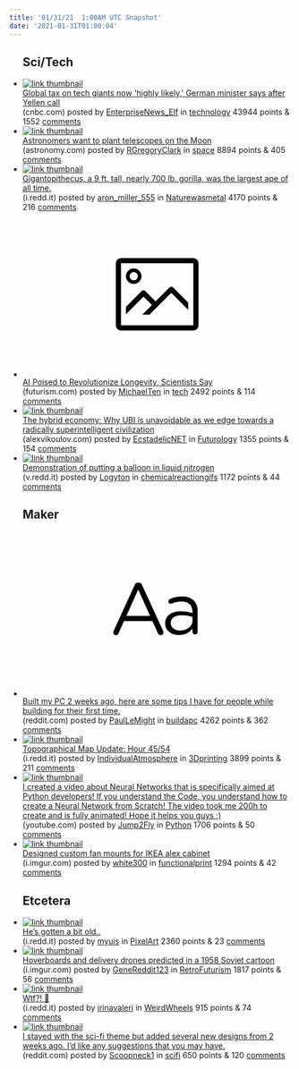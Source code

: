 ```yaml
---
title: '01/31/21  1:00AM UTC Snapshot'
date: '2021-01-31T01:00:04'
---
```

<ul>
<h2>Sci/Tech</h2>

<li><a href='https://www.cnbc.com/2021/01/28/olaf-scholz-global-tax-on-tech-giants-now-highly-likely.html'><img src='https://b.thumbs.redditmedia.com/wbxpDRVnrUAarTJVpSnwmg1zFiwko75OsApBiiUgy2M.jpg' alt='link thumbnail'></a><div><div class='linkTitle'><a href='https://www.cnbc.com/2021/01/28/olaf-scholz-global-tax-on-tech-giants-now-highly-likely.html'>Global tax on tech giants now 'highly likely,' German minister says after Yellen call</a></div>(cnbc.com) posted by <a href='https://www.reddit.com/user/EnterpriseNews_Elf'>EnterpriseNews_Elf</a> in <a href='https://www.reddit.com/r/technology'>technology</a> 43944 points & 1552 <a href='https://www.reddit.com/r/technology/comments/l8nxjv/global_tax_on_tech_giants_now_highly_likely/'>comments</a></div></li>

<li><a href='https://astronomy.com/news/2021/01/astronomers-want-to-plant-telescopes-on-the-moon?utm_source=Yesmail&amp;utm_medium=email&amp;utm_email=jack%40jackkennedy.net&amp;utm_campaign=News0_ASY_210129_000000&amp;fbclid=IwAR12oFfPpm46J9FKOgbkjbTF0ThmB1Cc9Xik_GlXwwHXK0TH8t1QWJ-F5Q0'><img src='https://a.thumbs.redditmedia.com/DpJSsvSd3wxLWl8UQoDYUb2qc49z8uPEqt1Ua-lrQo0.jpg' alt='link thumbnail'></a><div><div class='linkTitle'><a href='https://astronomy.com/news/2021/01/astronomers-want-to-plant-telescopes-on-the-moon?utm_source=Yesmail&amp;utm_medium=email&amp;utm_email=jack%40jackkennedy.net&amp;utm_campaign=News0_ASY_210129_000000&amp;fbclid=IwAR12oFfPpm46J9FKOgbkjbTF0ThmB1Cc9Xik_GlXwwHXK0TH8t1QWJ-F5Q0'>Astronomers want to plant telescopes on the Moon</a></div>(astronomy.com) posted by <a href='https://www.reddit.com/user/RGregoryClark'>RGregoryClark</a> in <a href='https://www.reddit.com/r/space'>space</a> 8894 points & 405 <a href='https://www.reddit.com/r/space/comments/l8jyky/astronomers_want_to_plant_telescopes_on_the_moon/'>comments</a></div></li>

<li><a href='https://i.redd.it/hamgd958bee61.jpg'><img src='https://b.thumbs.redditmedia.com/YdoSNsJJRZIvK3yX-wH_68cetdi_NovKRmQO9S9AuSQ.jpg' alt='link thumbnail'></a><div><div class='linkTitle'><a href='https://i.redd.it/hamgd958bee61.jpg'>Gigantopithecus, a 9 ft. tall, nearly 700 lb. gorilla, was the largest ape of all time.</a></div>(i.redd.it) posted by <a href='https://www.reddit.com/user/aron_miller_555'>aron_miller_555</a> in <a href='https://www.reddit.com/r/Naturewasmetal'>Naturewasmetal</a> 4170 points & 216 <a href='https://www.reddit.com/r/Naturewasmetal/comments/l8dko4/gigantopithecus_a_9_ft_tall_nearly_700_lb_gorilla/'>comments</a></div></li>

<li><a href='https://futurism.com/neoscope/ai-poised-revolutionize-longevity-scientists-say'><svg version='1.1' viewBox='-34 -14 104 64' preserveAspectRatio='xMidYMid meet' xmlns='http://www.w3.org/2000/svg' xmlns:xlink='http://www.w3.org/1999/xlink'>
    <title>link thumbnail</title>
    <path d='M32,4H4A2,2,0,0,0,2,6V30a2,2,0,0,0,2,2H32a2,2,0,0,0,2-2V6A2,2,0,0,0,32,4ZM4,30V6H32V30Z'></path>
    <path d='M8.92,14a3,3,0,1,0-3-3A3,3,0,0,0,8.92,14Zm0-4.6A1.6,1.6,0,1,1,7.33,11,1.6,1.6,0,0,1,8.92,9.41Z'></path>
    <path d='M22.78,15.37l-5.4,5.4-4-4a1,1,0,0,0-1.41,0L5.92,22.9v2.83l6.79-6.79L16,22.18l-3.75,3.75H15l8.45-8.45L30,24V21.18l-5.81-5.81A1,1,0,0,0,22.78,15.37Z'></path>
    </svg></a><div><div class='linkTitle'><a href='https://futurism.com/neoscope/ai-poised-revolutionize-longevity-scientists-say'>AI Poised to Revolutionize Longevity, Scientists Say</a></div>(futurism.com) posted by <a href='https://www.reddit.com/user/MichaelTen'>MichaelTen</a> in <a href='https://www.reddit.com/r/tech'>tech</a> 2492 points & 114 <a href='https://www.reddit.com/r/tech/comments/l8iavk/ai_poised_to_revolutionize_longevity_scientists/'>comments</a></div></li>

<li><a href='https://www.alexvikoulov.com/2021/01/hybrid-economy-why-UBI-unavoidable-in-radically-superintelligent-civilization.html'><img src='https://b.thumbs.redditmedia.com/8zeSdkaXHCrkqKwT4mmIqRBrzqmfkefiEnRZbw9pA2U.jpg' alt='link thumbnail'></a><div><div class='linkTitle'><a href='https://www.alexvikoulov.com/2021/01/hybrid-economy-why-UBI-unavoidable-in-radically-superintelligent-civilization.html'>The hybrid economy: Why UBI is unavoidable as we edge towards a radically superintelligent civilization</a></div>(alexvikoulov.com) posted by <a href='https://www.reddit.com/user/EcstadelicNET'>EcstadelicNET</a> in <a href='https://www.reddit.com/r/Futurology'>Futurology</a> 1355 points & 154 <a href='https://www.reddit.com/r/Futurology/comments/l8ugm7/the_hybrid_economy_why_ubi_is_unavoidable_as_we/'>comments</a></div></li>

<li><a href='https://v.redd.it/4956mkiq4ie61'><img src='https://a.thumbs.redditmedia.com/Df-vChdSWAc4jN0JB6SDm5AqCbP6PVH2ArRAM-9uzn0.jpg' alt='link thumbnail'></a><div><div class='linkTitle'><a href='https://v.redd.it/4956mkiq4ie61'>Demonstration of putting a balloon in liquid nitrogen</a></div>(v.redd.it) posted by <a href='https://www.reddit.com/user/Logyton'>Logyton</a> in <a href='https://www.reddit.com/r/chemicalreactiongifs'>chemicalreactiongifs</a> 1172 points & 44 <a href='https://www.reddit.com/r/chemicalreactiongifs/comments/l8q6cn/demonstration_of_putting_a_balloon_in_liquid/'>comments</a></div></li>

<h2>Maker</h2>

<li><a href='https://www.reddit.com/r/buildapc/comments/l8g59m/built_my_pc_2_weeks_ago_here_are_some_tips_i_have/'><svg version='1.1' viewBox='-34 -12 104 64' preserveAspectRatio='xMidYMid slice' xmlns='http://www.w3.org/2000/svg' xmlns:xlink='http://www.w3.org/1999/xlink'>
    <title>text link thumbnail</title>
    <path d='M12.19,8.84a1.45,1.45,0,0,0-1.4-1h-.12a1.46,1.46,0,0,0-1.42,1L1.14,26.56a1.29,1.29,0,0,0-.14.59,1,1,0,0,0,1,1,1.12,1.12,0,0,0,1.08-.77l2.08-4.65h11l2.08,4.59a1.24,1.24,0,0,0,1.12.83,1.08,1.08,0,0,0,1.08-1.08,1.64,1.64,0,0,0-.14-.57ZM6.08,20.71l4.59-10.22,4.6,10.22Z'>
    </path>
    <path d='M32.24,14.78A6.35,6.35,0,0,0,27.6,13.2a11.36,11.36,0,0,0-4.7,1,1,1,0,0,0-.58.89,1,1,0,0,0,.94.92,1.23,1.23,0,0,0,.39-.08,8.87,8.87,0,0,1,3.72-.81c2.7,0,4.28,1.33,4.28,3.92v.5a15.29,15.29,0,0,0-4.42-.61c-3.64,0-6.14,1.61-6.14,4.64v.05c0,2.95,2.7,4.48,5.37,4.48a6.29,6.29,0,0,0,5.19-2.48V26.9a1,1,0,0,0,1,1,1,1,0,0,0,1-1.06V19A5.71,5.71,0,0,0,32.24,14.78Zm-.56,7.7c0,2.28-2.17,3.89-4.81,3.89-1.94,0-3.61-1.06-3.61-2.86v-.06c0-1.8,1.5-3,4.2-3a15.2,15.2,0,0,1,4.22.61Z'>
    </path>
    </svg></a><div><div class='linkTitle'><a href='https://www.reddit.com/r/buildapc/comments/l8g59m/built_my_pc_2_weeks_ago_here_are_some_tips_i_have/'>Built my PC 2 weeks ago, here are some tips I have for people while building for their first time.</a></div>(reddit.com) posted by <a href='https://www.reddit.com/user/PaulLeMight'>PaulLeMight</a> in <a href='https://www.reddit.com/r/buildapc'>buildapc</a> 4262 points & 362 <a href='https://www.reddit.com/r/buildapc/comments/l8g59m/built_my_pc_2_weeks_ago_here_are_some_tips_i_have/'>comments</a></div></li>

<li><a href='https://i.redd.it/njk5e581yge61.jpg'><img src='https://b.thumbs.redditmedia.com/loJbadJrrsz4NLB6Uy5NVKcQBhBeBq9WqAfqoj9gm3k.jpg' alt='link thumbnail'></a><div><div class='linkTitle'><a href='https://i.redd.it/njk5e581yge61.jpg'>Topographical Map Update: Hour 45/54</a></div>(i.redd.it) posted by <a href='https://www.reddit.com/user/IndividualAtmosphere'>IndividualAtmosphere</a> in <a href='https://www.reddit.com/r/3Dprinting'>3Dprinting</a> 3899 points & 211 <a href='https://www.reddit.com/r/3Dprinting/comments/l8lcv2/topographical_map_update_hour_4554/'>comments</a></div></li>

<li><a href='https://youtube.com/watch?v=9RN2Wr8xvro&amp;feature=share'><img src='https://a.thumbs.redditmedia.com/pwNKs1v66j7NiVh-HHNGgkLc3X1qrN9DPrK641BHt64.jpg' alt='link thumbnail'></a><div><div class='linkTitle'><a href='https://youtube.com/watch?v=9RN2Wr8xvro&amp;feature=share'>I created a video about Neural Networks that is specifically aimed at Python developers! If you understand the Code, you understand how to create a Neural Network from Scratch! The video took me 200h to create and is fully animated! Hope it helps you guys :)</a></div>(youtube.com) posted by <a href='https://www.reddit.com/user/Jump2Fly'>Jump2Fly</a> in <a href='https://www.reddit.com/r/Python'>Python</a> 1706 points & 50 <a href='https://www.reddit.com/r/Python/comments/l8jvev/i_created_a_video_about_neural_networks_that_is/'>comments</a></div></li>

<li><a href='https://i.imgur.com/DoOcBoE.jpg'><img src='https://b.thumbs.redditmedia.com/wD2rZBwpe2XtI7MlBzM-5sGm3JhSSOSYaGujPBcTzjU.jpg' alt='link thumbnail'></a><div><div class='linkTitle'><a href='https://i.imgur.com/DoOcBoE.jpg'>Designed custom fan mounts for IKEA alex cabinet</a></div>(i.imgur.com) posted by <a href='https://www.reddit.com/user/white300'>white300</a> in <a href='https://www.reddit.com/r/functionalprint'>functionalprint</a> 1294 points & 42 <a href='https://www.reddit.com/r/functionalprint/comments/l8m0z7/designed_custom_fan_mounts_for_ikea_alex_cabinet/'>comments</a></div></li>

<h2>Etcetera</h2>

<li><a href='https://i.redd.it/6739yyqs8ge61.jpg'><img src='https://b.thumbs.redditmedia.com/gQimg6CEu2t39mL_sEhPdzEgNcTWrBxiXbCKxOUiK6k.jpg' alt='link thumbnail'></a><div><div class='linkTitle'><a href='https://i.redd.it/6739yyqs8ge61.jpg'>He’s gotten a bit old..</a></div>(i.redd.it) posted by <a href='https://www.reddit.com/user/myuis'>myuis</a> in <a href='https://www.reddit.com/r/PixelArt'>PixelArt</a> 2360 points & 23 <a href='https://www.reddit.com/r/PixelArt/comments/l8j5qh/hes_gotten_a_bit_old/'>comments</a></div></li>

<li><a href='https://i.imgur.com/OxrY3D5.jpg'><img src='https://b.thumbs.redditmedia.com/oz86ZBGqDor-YudcPMmJCsXYVIKy_TuM_FC1eBpxbCs.jpg' alt='link thumbnail'></a><div><div class='linkTitle'><a href='https://i.imgur.com/OxrY3D5.jpg'>Hoverboards and delivery drones predicted in a 1958 Soviet cartoon</a></div>(i.imgur.com) posted by <a href='https://www.reddit.com/user/GeneReddit123'>GeneReddit123</a> in <a href='https://www.reddit.com/r/RetroFuturism'>RetroFuturism</a> 1817 points & 56 <a href='https://www.reddit.com/r/RetroFuturism/comments/l8nymz/hoverboards_and_delivery_drones_predicted_in_a/'>comments</a></div></li>

<li><a href='https://i.redd.it/ch49irxagie61.jpg'><img src='https://b.thumbs.redditmedia.com/tEwTkr23N4VnDq_lO3NBDWCFhievs6dGNd0TsMCbekA.jpg' alt='link thumbnail'></a><div><div class='linkTitle'><a href='https://i.redd.it/ch49irxagie61.jpg'>Wtf?! 🧐</a></div>(i.redd.it) posted by <a href='https://www.reddit.com/user/irinavaleri'>irinavaleri</a> in <a href='https://www.reddit.com/r/WeirdWheels'>WeirdWheels</a> 915 points & 74 <a href='https://www.reddit.com/r/WeirdWheels/comments/l8rp8q/wtf/'>comments</a></div></li>

<li><a href='https://www.reddit.com/gallery/l8men2'><img src='https://b.thumbs.redditmedia.com/VvLZ4oOZ4NQP2kP3xJqpjYFUtlKu-OEbNnMoBoWuUgY.jpg' alt='link thumbnail'></a><div><div class='linkTitle'><a href='https://www.reddit.com/gallery/l8men2'>I stayed with the sci-fi theme but added several new designs from 2 weeks ago. I’d like any suggestions that you may have.</a></div>(reddit.com) posted by <a href='https://www.reddit.com/user/Scoopneck1'>Scoopneck1</a> in <a href='https://www.reddit.com/r/scifi'>scifi</a> 650 points & 120 <a href='https://www.reddit.com/r/scifi/comments/l8men2/i_stayed_with_the_scifi_theme_but_added_several/'>comments</a></div></li>

</ul>
